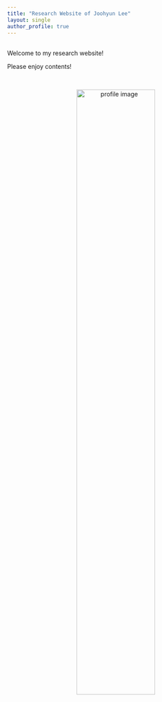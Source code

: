 ```yaml
---
title: "Research Website of Joohyun Lee"
layout: single
author_profile: true
---
```


<br/>
Welcome to my research website!

Please enjoy contents!

<br>
<p style="text-align:center;"><img src="https://joohyun-lee.github.io/images/front.jpg" alt="profile image" width="60%" height="auto">
